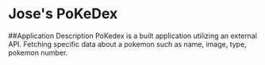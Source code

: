 # Jose's PoKeDex 

##Application Description
PoKedex is a built application utilizing an external API. Fetching specific data about a pokemon such as name, image, type, pokemon number.
